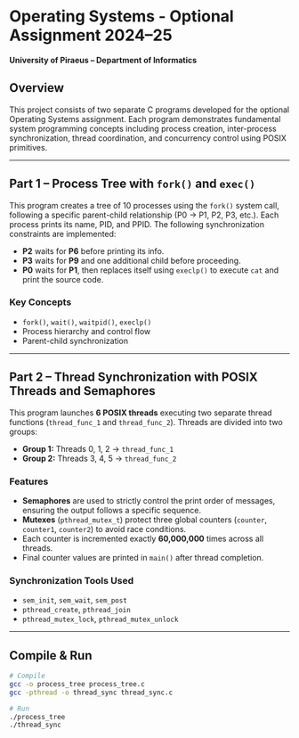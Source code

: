 # Operating Systems - Optional Assignment 2024–25  
**University of Piraeus – Department of Informatics**  

## Overview

This project consists of two separate C programs developed for the optional Operating Systems assignment. Each program demonstrates fundamental system programming concepts including process creation, inter-process synchronization, thread coordination, and concurrency control using POSIX primitives.

---

## Part 1 – Process Tree with `fork()` and `exec()`

This program creates a tree of 10 processes using the `fork()` system call, following a specific parent-child relationship (P0 → P1, P2, P3, etc.). Each process prints its name, PID, and PPID. The following synchronization constraints are implemented:

- **P2** waits for **P6** before printing its info.  
- **P3** waits for **P9** and one additional child before proceeding.  
- **P0** waits for **P1**, then replaces itself using `execlp()` to execute `cat` and print the source code.

### Key Concepts
- `fork()`, `wait()`, `waitpid()`, `execlp()`
- Process hierarchy and control flow
- Parent-child synchronization

---

## Part 2 – Thread Synchronization with POSIX Threads and Semaphores

This program launches **6 POSIX threads** executing two separate thread functions (`thread_func_1` and `thread_func_2`). Threads are divided into two groups:

- **Group 1:** Threads 0, 1, 2 → `thread_func_1`  
- **Group 2:** Threads 3, 4, 5 → `thread_func_2`

### Features

- **Semaphores** are used to strictly control the print order of messages, ensuring the output follows a specific sequence.
- **Mutexes** (`pthread_mutex_t`) protect three global counters (`counter`, `counter1`, `counter2`) to avoid race conditions.
- Each counter is incremented exactly **60,000,000** times across all threads.
- Final counter values are printed in `main()` after thread completion.

### Synchronization Tools Used

- `sem_init`, `sem_wait`, `sem_post`
- `pthread_create`, `pthread_join`
- `pthread_mutex_lock`, `pthread_mutex_unlock`

---

## Compile & Run

```bash
# Compile
gcc -o process_tree process_tree.c
gcc -pthread -o thread_sync thread_sync.c

# Run
./process_tree
./thread_sync
